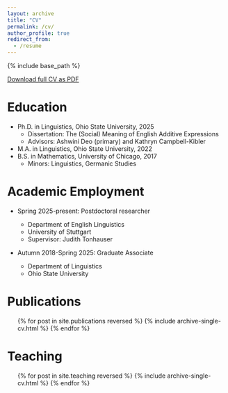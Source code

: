 ```yaml
---
layout: archive
title: "CV"
permalink: /cv/
author_profile: true
redirect_from:
  - /resume
---
```


{% include base_path %}

<div class="cv-download-links">
  <a href="{{ base_path }}/files/cv.pdf" class="btn btn--primary">Download full CV as PDF</a>
</div>

Education
======
* Ph.D. in Linguistics, Ohio State University, 2025
  * Dissertation: The (Social) Meaning of English Additive Expressions
  * Advisors: Ashwini Deo (primary) and Kathryn Campbell-Kibler
* M.A. in Linguistics, Ohio State University, 2022
* B.S. in Mathematics, University of Chicago, 2017
  * Minors: Linguistics, Germanic Studies

Academic Employment
======
* Spring 2025-present: Postdoctoral researcher
  * Department of English Linguistics 
  * University of Stuttgart
  * Supervisor: Judith Tonhauser

* Autumn 2018-Spring 2025: Graduate Associate
  * Department of Linguistics
  * Ohio State University

Publications
======
  <ul>{% for post in site.publications reversed %}
    {% include archive-single-cv.html %}
  {% endfor %}</ul>
  
Teaching
======
  <ul>{% for post in site.teaching reversed %}
    {% include archive-single-cv.html %}
  {% endfor %}</ul>
